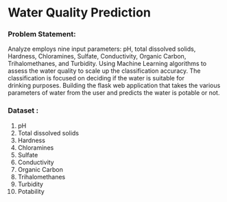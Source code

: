 # Water Quality Prediction 

### Problem Statement:

 Analyze employs nine input parameters: pH, total dissolved solids, Hardness, Chloramines, Sulfate, Conductivity, Organic Carbon, Trihalomethanes, and Turbidity. Using Machine Learning algorithms to assess the water quality to scale up the classification accuracy. The classification is focused on deciding if the water is suitable for drinking purposes. Building the flask web application that takes the various parameters of water from the user and predicts the water is potable or not.

### Dataset :

1. pH
2. Total dissolved solids
3. Hardness
4. Chloramines
5. Sulfate
6. Conductivity
7. Organic Carbon
8. Trihalomethanes
9. Turbidity
10. Potability



